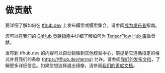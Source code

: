 # 做贡献

要详细了解如何在 [tfhub.dev](https://tfhub.dev/) 上发布模型或模型集合，请参阅[成为发布者](publish.md)指南。

您可以在我们的 [GitHub 贡献指南](https://github.com/tensorflow/hub/blob/master/CONTRIBUTING.md)中详细了解如何为 [TensorFlow Hub 库](https://github.com/tensorflow/hub)做贡献。

发布到 tfhub.dev 的内容可以自动镜像到其他模型中心，前提是它遵循指定的格式并且我们的条款 (https://tfhub.dev/terms) 允许。请参阅[我们的发布文档](publish.md)，了解更多详细信息。如果您想选择退出镜像，请参阅[我们的贡献文档](contribute_a_model.md)。
